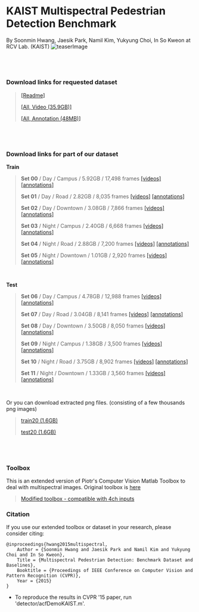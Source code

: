 
# KAIST Multispectral Pedestrian Detection Benchmark
By Soonmin Hwang, Jaesik Park, Namil Kim, Yukyung Choi, In So Kweon at RCV Lab. (KAIST)
![teaserImage](https://sites.google.com/site/pedestrianbenchmark/home/main_img.png?attredirects=0)
 
&nbsp;
---
### Download links for requested dataset

> [[Readme]](http://multispectral.kaist.ac.kr/pedestrian/Readme.txt) 
>
>[[All, Video (35.9GB)]](http://multispectral.kaist.ac.kr/pedestrian/data-kaist/videos.tar)
>
>[[All, Annotation (48MB)]](http://multispectral.kaist.ac.kr/pedestrian/data-kaist/annotations.tar)

&nbsp;
---
### Download links for part of our dataset 

**Train**
> **Set 00** / Day / Campus / 5.92GB / 17,498 frames [[videos]](http://multispectral.kaist.ac.kr/pedestrian/data-kaist/videos/set00.tar) [[annotations]](http://multispectral.kaist.ac.kr/pedestrian/data-kaist/annotations/set00.tar) 
>
> **Set 01** / Day / Road / 2.82GB / 8,035 frames [[videos]](http://multispectral.kaist.ac.kr/pedestrian/data-kaist/videos/set01.tar) [[annotations]](http://multispectral.kaist.ac.kr/pedestrian/data-kaist/annotations/set01.tar)
> 
> **Set 02** / Day / Downtown / 3.08GB / 7,866 frames [[videos]](http://multispectral.kaist.ac.kr/pedestrian/data-kaist/videos/set02.tar) [[annotations]](http://multispectral.kaist.ac.kr/pedestrian/data-kaist/annotations/set02.tar)
>
> **Set 03** / Night / Campus / 2.40GB / 6,668 frames [[videos]](http://multispectral.kaist.ac.kr/pedestrian/data-kaist/videos/set03.tar) [[annotations]](http://multispectral.kaist.ac.kr/pedestrian/data-kaist/annotations/set03.tar)
>
> **Set 04** / Night / Road / 2.88GB / 7,200 frames [[videos]](http://multispectral.kaist.ac.kr/pedestrian/data-kaist/videos/set04.tar) [[annotations]](http://multispectral.kaist.ac.kr/pedestrian/data-kaist/annotations/set04.tar)
> 
> **Set 05** / Night / Downtown / 1.01GB / 2,920 frames [[videos]](http://multispectral.kaist.ac.kr/pedestrian/data-kaist/videos/set05.tar) [[annotations]](http://multispectral.kaist.ac.kr/pedestrian/data-kaist/annotations/set05.tar)

&nbsp;

**Test**

> **Set 06** / Day / Campus / 4.78GB / 12,988 frames [[videos]](http://multispectral.kaist.ac.kr/pedestrian/data-kaist/videos/set06.tar) [[annotations]](http://multispectral.kaist.ac.kr/pedestrian/data-kaist/annotations/set06.tar)
>
> **Set 07** / Day / Road / 3.04GB / 8,141 frames [[videos]](http://multispectral.kaist.ac.kr/pedestrian/data-kaist/videos/set07.tar) [[annotations]](http://multispectral.kaist.ac.kr/pedestrian/data-kaist/annotations/set07.tar)
> 
> **Set 08** / Day / Downtown / 3.50GB / 8,050 frames [[videos]](http://multispectral.kaist.ac.kr/pedestrian/data-kaist/videos/set08.tar) [[annotations]](http://multispectral.kaist.ac.kr/pedestrian/data-kaist/annotations/set08.tar)
>
> **Set 09** / Night / Campus / 1.38GB / 3,500 frames [[videos]](http://multispectral.kaist.ac.kr/pedestrian/data-kaist/videos/set09.tar) [[annotations]](http://multispectral.kaist.ac.kr/pedestrian/data-kaist/annotations/set09.tar)
>
> **Set 10** / Night / Road / 3.75GB / 8,902 frames [[videos]](http://multispectral.kaist.ac.kr/pedestrian/data-kaist/videos/set10.tar) [[annotations]](http://multispectral.kaist.ac.kr/pedestrian/data-kaist/annotations/set10.tar)
> 
> **Set 11** / Night / Downtown / 1.33GB / 3,560 frames [[videos]](http://multispectral.kaist.ac.kr/pedestrian/data-kaist/videos/set11.tar) [[annotations]](http://multispectral.kaist.ac.kr/pedestrian/data-kaist/annotations/set11.tar)

&nbsp;

Or you can download extracted png files. (consisting of a few thousands png images)

>
>[train20 (1.6GB)](http://multispectral.kaist.ac.kr/pedestrian/data-kaist/train20.tar)
>
>[test20 (1.6GB)](http://multispectral.kaist.ac.kr/pedestrian/data-kaist/test.tar)

&nbsp;
---
### Toolbox
This is an extended version of Piotr's Computer Vision Matlab Toolbox to deal with multispectral images. Original toolbox is [here](https://github.com/pdollar/toolbox)

> [Modified toolbox - compatible with 4ch inputs](http://multispectral.kaist.ac.kr/piotr-toolbox-3.40.tar)


### Citation
If you use our extended toolbox or dataset in your research, please consider citing:

	@inproceedings{hwang2015multispectral,
		Author = {Soonmin Hwang and Jaesik Park and Namil Kim and Yukyung Choi and In So Kweon},
		Title = {Multispectral Pedestrian Detection: Benchmark Dataset and Baselines},
		Booktitle = {Proceedings of IEEE Conference on Computer Vision and Pattern Recognition (CVPR)},
		Year = {2015}
	}


* To reproduce the results in CVPR '15 paper, run 'detector/acfDemoKAIST.m'.

